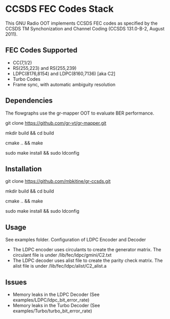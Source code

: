 # CCSDS FEC Codes Stack
This GNU Radio OOT implements CCSDS FEC codes as specified by the CCSDS TM Synchonization and Channel Coding 
(CCSDS 131.0-B-2, August 2011).

## FEC Codes Supported
- CC(7,1/2)
- RS(255,223) and RS(255,239)
- LDPC(8176,8154) and LDPC(8160,7136) [aka C2]
- Turbo Codes
- Frame sync, with automatic ambiguity resolution

## Dependencies
The flowgraphs use the gr-mapper OOT to evaluate BER performance.

git clone https://github.com/gr-vt/gr-mapper.git

mkdir build && cd build

cmake .. && make

sudo make install && sudo ldconfig

## Installation
git clone https://github.com/mbkitine/gr-ccsds.git

mkdir build && cd build

cmake .. && make

sudo make install && sudo ldconfig

## Usage
See examples folder. 
Configuration of LDPC Encoder and Decoder
- The LDPC encoder uses circulants to create the generator matrix. The circulant file is under /lib/fec/ldpc/gmini/C2.txt
- The LDPC decoder uses alist file to create the parity check matrix. The alist file is under /lib/fec/ldpc/alist/C2_alist.a

## Issues
- Memory leaks in the LDPC Decoder (See examples/LDPC/ldpc_bit_error_rate)
- Memory leaks in the Turbo Decoder (See examples/Turbo/turbo_bit_error_rate)
